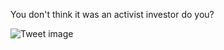 You don't think it was an activist investor do you?


![Tweet image](/assets/crosspoast/Gd--H6Sa0AQJIsw.png)

